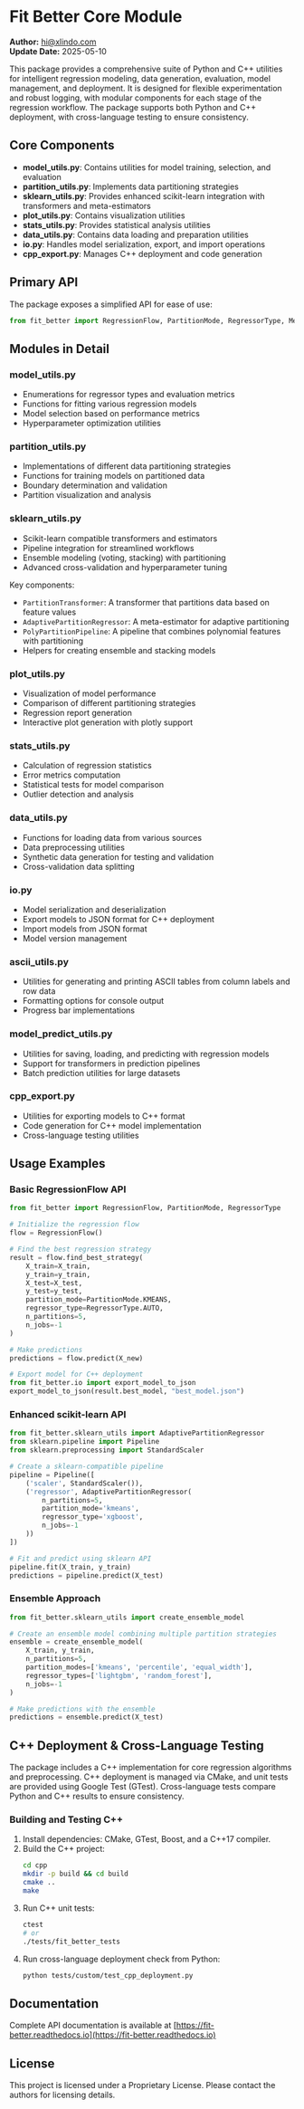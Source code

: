 # Fit Better Core Module

**Author:** hi@xlindo.com  
**Update Date:** 2025-05-10

This package provides a comprehensive suite of Python and C++ utilities for intelligent regression modeling, data generation, evaluation, model management, and deployment. It is designed for flexible experimentation and robust logging, with modular components for each stage of the regression workflow. The package supports both Python and C++ deployment, with cross-language testing to ensure consistency.

## Core Components

- **model_utils.py**: Contains utilities for model training, selection, and evaluation
- **partition_utils.py**: Implements data partitioning strategies
- **sklearn_utils.py**: Provides enhanced scikit-learn integration with transformers and meta-estimators
- **plot_utils.py**: Contains visualization utilities
- **stats_utils.py**: Provides statistical analysis utilities
- **data_utils.py**: Contains data loading and preparation utilities
- **io.py**: Handles model serialization, export, and import operations
- **cpp_export.py**: Manages C++ deployment and code generation

## Primary API

The package exposes a simplified API for ease of use:

```python
from fit_better import RegressionFlow, PartitionMode, RegressorType, Metric
```

## Modules in Detail

### model_utils.py

- Enumerations for regressor types and evaluation metrics
- Functions for fitting various regression models
- Model selection based on performance metrics
- Hyperparameter optimization utilities

### partition_utils.py

- Implementations of different data partitioning strategies
- Functions for training models on partitioned data
- Boundary determination and validation
- Partition visualization and analysis

### sklearn_utils.py

- Scikit-learn compatible transformers and estimators
- Pipeline integration for streamlined workflows
- Ensemble modeling (voting, stacking) with partitioning
- Advanced cross-validation and hyperparameter tuning

Key components:
- `PartitionTransformer`: A transformer that partitions data based on feature values
- `AdaptivePartitionRegressor`: A meta-estimator for adaptive partitioning
- `PolyPartitionPipeline`: A pipeline that combines polynomial features with partitioning
- Helpers for creating ensemble and stacking models

### plot_utils.py

- Visualization of model performance
- Comparison of different partitioning strategies
- Regression report generation
- Interactive plot generation with plotly support

### stats_utils.py

- Calculation of regression statistics
- Error metrics computation
- Statistical tests for model comparison
- Outlier detection and analysis

### data_utils.py

- Functions for loading data from various sources
- Data preprocessing utilities
- Synthetic data generation for testing and validation
- Cross-validation data splitting

### io.py

- Model serialization and deserialization
- Export models to JSON format for C++ deployment
- Import models from JSON format
- Model version management

### ascii_utils.py

- Utilities for generating and printing ASCII tables from column labels and row data
- Formatting options for console output
- Progress bar implementations

### model_predict_utils.py

- Utilities for saving, loading, and predicting with regression models
- Support for transformers in prediction pipelines
- Batch prediction utilities for large datasets

### cpp_export.py

- Utilities for exporting models to C++ format
- Code generation for C++ model implementation
- Cross-language testing utilities

## Usage Examples

### Basic RegressionFlow API

```python
from fit_better import RegressionFlow, PartitionMode, RegressorType

# Initialize the regression flow
flow = RegressionFlow()

# Find the best regression strategy
result = flow.find_best_strategy(
    X_train=X_train,
    y_train=y_train,
    X_test=X_test,
    y_test=y_test,
    partition_mode=PartitionMode.KMEANS,
    regressor_type=RegressorType.AUTO,
    n_partitions=5,
    n_jobs=-1
)

# Make predictions
predictions = flow.predict(X_new)

# Export model for C++ deployment
from fit_better.io import export_model_to_json
export_model_to_json(result.best_model, "best_model.json")
```

### Enhanced scikit-learn API

```python
from fit_better.sklearn_utils import AdaptivePartitionRegressor
from sklearn.pipeline import Pipeline
from sklearn.preprocessing import StandardScaler

# Create a sklearn-compatible pipeline
pipeline = Pipeline([
    ('scaler', StandardScaler()),
    ('regressor', AdaptivePartitionRegressor(
        n_partitions=5,
        partition_mode='kmeans',
        regressor_type='xgboost',
        n_jobs=-1
    ))
])

# Fit and predict using sklearn API
pipeline.fit(X_train, y_train)
predictions = pipeline.predict(X_test)
```

### Ensemble Approach

```python
from fit_better.sklearn_utils import create_ensemble_model

# Create an ensemble model combining multiple partition strategies
ensemble = create_ensemble_model(
    X_train, y_train,
    n_partitions=5,
    partition_modes=['kmeans', 'percentile', 'equal_width'],
    regressor_types=['lightgbm', 'random_forest'],
    n_jobs=-1
)

# Make predictions with the ensemble
predictions = ensemble.predict(X_test)
```

## C++ Deployment & Cross-Language Testing

The package includes a C++ implementation for core regression algorithms and preprocessing. C++ deployment is managed via CMake, and unit tests are provided using Google Test (GTest). Cross-language tests compare Python and C++ results to ensure consistency.

### Building and Testing C++

1. Install dependencies: CMake, GTest, Boost, and a C++17 compiler.
2. Build the C++ project:
   ```bash
   cd cpp
   mkdir -p build && cd build
   cmake ..
   make
   ```
3. Run C++ unit tests:
   ```bash
   ctest
   # or
   ./tests/fit_better_tests
   ```
4. Run cross-language deployment check from Python:
   ```bash
   python tests/custom/test_cpp_deployment.py
   ```

## Documentation

Complete API documentation is available at [https://fit-better.readthedocs.io](https://fit-better.readthedocs.io)

## License

This project is licensed under a Proprietary License. Please contact the authors for licensing details.